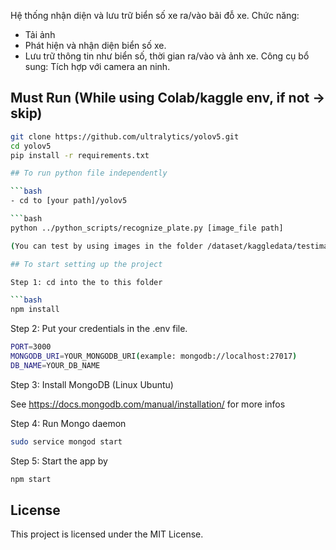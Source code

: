 Hệ thống nhận diện và lưu trữ biển số xe ra/vào bãi đỗ xe.
Chức năng:
- Tải ảnh
- Phát hiện và nhận diện biển số xe.
- Lưu trữ thông tin như biển số, thời gian ra/vào và ảnh xe.
Công cụ bổ sung:
Tích hợp với camera an ninh.

## Must Run (While using Colab/kaggle env, if not -> skip)

```bash
git clone https://github.com/ultralytics/yolov5.git
cd yolov5
pip install -r requirements.txt

## To run python file independently

```bash
- cd to [your path]/yolov5

```bash
python ../python_scripts/recognize_plate.py [image_file path]

(You can test by using images in the folder /dataset/kaggledata/testimages)

## To start setting up the project

Step 1: cd into the to this folder

```bash
npm install
```
Step 2: Put your credentials in the .env file.

```bash
PORT=3000
MONGODB_URI=YOUR_MONGODB_URI(example: mongodb://localhost:27017)
DB_NAME=YOUR_DB_NAME
```

Step 3: Install MongoDB (Linux Ubuntu)

See <https://docs.mongodb.com/manual/installation/> for more infos

Step 4: Run Mongo daemon

```bash
sudo service mongod start
```
Step 5: Start the app by

```bash
npm start
```
## License

This project is licensed under the MIT License.


